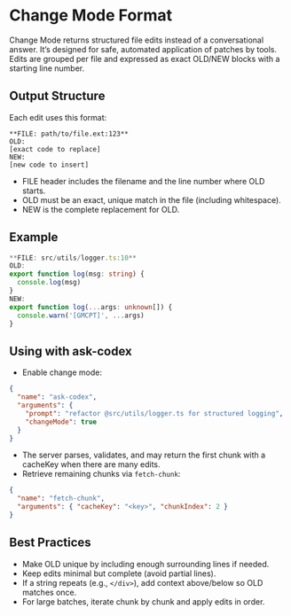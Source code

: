 # Change Mode Format

Change Mode returns structured file edits instead of a conversational answer. It’s designed for safe, automated application of patches by tools. Edits are grouped per file and expressed as exact OLD/NEW blocks with a starting line number.

## Output Structure

Each edit uses this format:

```text
**FILE: path/to/file.ext:123**
OLD:
[exact code to replace]
NEW:
[new code to insert]
```

- FILE header includes the filename and the line number where OLD starts.
- OLD must be an exact, unique match in the file (including whitespace).
- NEW is the complete replacement for OLD.

## Example

```ts
**FILE: src/utils/logger.ts:10**
OLD:
export function log(msg: string) {
  console.log(msg)
}
NEW:
export function log(...args: unknown[]) {
  console.warn('[GMCPT]', ...args)
}
```

## Using with ask-codex

- Enable change mode:

```json
{
  "name": "ask-codex",
  "arguments": {
    "prompt": "refactor @src/utils/logger.ts for structured logging",
    "changeMode": true
  }
}
```

- The server parses, validates, and may return the first chunk with a cacheKey when there are many edits.
- Retrieve remaining chunks via `fetch-chunk`:

```json
{
  "name": "fetch-chunk",
  "arguments": { "cacheKey": "<key>", "chunkIndex": 2 }
}
```

## Best Practices

- Make OLD unique by including enough surrounding lines if needed.
- Keep edits minimal but complete (avoid partial lines).
- If a string repeats (e.g., `</div>`), add context above/below so OLD matches once.
- For large batches, iterate chunk by chunk and apply edits in order.

